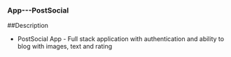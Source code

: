### App---PostSocial
 
 
 ##Description
- PostSocial App - Full stack application with authentication and ability to blog with images, text and rating
